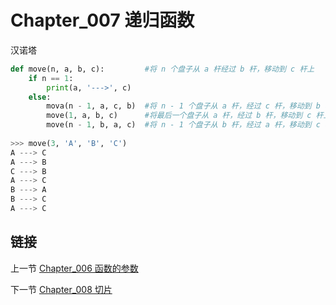 # Chapter_007   递归函数

汉诺塔
```Python
def move(n, a, b, c):         #将 n 个盘子从 a 杆经过 b 杆，移动到 c 杆上
    if n == 1:
        print(a, '--->', c)
    else:
        mova(n - 1, a, c, b)  #将 n - 1 个盘子从 a 杆，经过 c 杆，移动到 b 杆上
        move(1, a, b, c)      #将最后一个盘子从 a 杆，经过 b 杆，移动到 c 杆上
        move(n - 1, b, a, c)  #将 n - 1 个盘子从 b 杆，经过 a 杆，移动到 c 杆上
        
>>> move(3, 'A', 'B', 'C')
A ---> C
A ---> B
C ---> B
A ---> C
B ---> A
B ---> C
A ---> C
```


## 链接

上一节 [Chapter_006 函数的参数](https://github.com/nizo2010/Study_Python_lxf/blob/master/Chapter_006.md "Chapter_006 函数的参数")

下一节 [Chapter_008 切片](https://github.com/nizo2010/Study_Python_lxf/blob/master/Chapter_008.md "Chapter_008 切片")
